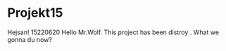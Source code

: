 # Projekt15

Hejsan!
15220620
Hello Mr.Wolf. This project has been distroy . What we gonna du now? 
